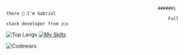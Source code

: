                                                               #####Hi there 👋 I'm Gabriel
                                                                  Full stack developer from 🇵🇭

![Top Langs](https://github-readme-stats.vercel.app/api/top-langs/?username=gabrielyangzon)
[![My Skills](https://skillicons.dev/icons?i=js,html,css,wasm)](https://skillicons.dev)

![Codewars](https://www.codewars.com/users/gabrielyangzon/badges/micro)

<!--
**gabrielyangzon/gabrielyangzon** is a ✨ _special_ ✨ repository because its `README.md` (this file) appears on your GitHub profile.



Here are some ideas to get you started:

- 🔭 I’m currently working on ...
- 🌱 I’m currently learning ...
- 👯 I’m looking to collaborate on ...
- 🤔 I’m looking for help with ...
- 💬 Ask me about ...
- 📫 How to reach me: ...
- 😄 Pronouns: ...
- ⚡ Fun fact: ...
-->
